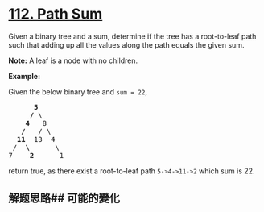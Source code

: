 # [112. Path Sum](https://leetcode-cn.com/problems/path-sum/)
Given a binary tree and a sum, determine if the tree has a root-to-leaf path such that adding up all the values along the path equals the given sum.

**Note:** A leaf is a node with no children.

**Example:**

Given the below binary tree and <code>sum = 22</code>,


<pre>      <strong>5</strong>
     <strong>/</strong> \
    <strong>4</strong>   8
   <strong>/</strong>   / \
  <strong>11</strong>  13  4
 /  <strong>\</strong>      \
7    <strong>2</strong>      1
</pre>

return true, as there exist a root-to-leaf path <code>5-&gt;4-&gt;11-&gt;2</code> which sum is 22.
## 解题思路## 可能的變化